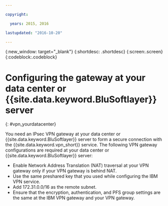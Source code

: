 ```yaml
---

copyright:

  years: 2015, 2016

lastupdated: "2016-10-20"

---
```


{:new_window: target="_blank"}
{:shortdesc: .shortdesc}
{:screen:.screen}
{:codeblock:.codeblock}

# Configuring the gateway at your data center or {{site.data.keyword.BluSoftlayer}} server
{: #vpn_yourdatacenter}


You need an IPsec VPN gateway at your data center or {{site.data.keyword.BluSoftlayer}} server to form a secure connection with the {{site.data.keyword.vpn_short}} service. The following VPN gateway configurations are required at your data center or {{site.data.keyword.BluSoftlayer}} server:

* Enable Network Address Translation (NAT) traversal at your VPN gateway only if your VPN gateway is behind NAT. 
* Use the same preshared key that you used while configuring the IBM VPN service.
* Add 172.31.0.0/16 as the remote subnet.
* Ensure that the encryption, authentication, and PFS group settings are the same at the IBM VPN gateway and your VPN gateway.
